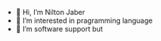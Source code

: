 - 👋 Hi, I’m Nilton Jaber
- 👀 I’m interested in pragramming language
- 💞️ I’m software support but 

<!---
niltonjaber/niltonjaber is a ✨ special ✨ repository because its `README.md` (this file) appears on your GitHub profile.
You can click the Preview link to take a look at your changes.
--->
